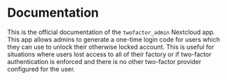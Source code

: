 # Documentation

This is the official documentation of the `twofactor_admin` Nextcloud app. This app
allows admins to generate a one-time login code for users which they can use to
unlock their otherwise locked account. This is useful for situations where users lost
access to all of their factory or if two-factor authentication is enforced and there
is no other two-factor provider configured for the user.
